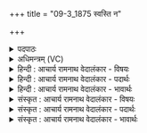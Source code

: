 +++
title = "09-3_1875 स्वस्ति न"

+++
<details><summary>पदपाठः</summary>

स्व꣣स्ति꣢। सु꣣। अस्ति꣢। नः꣣। इ꣡न्द्रः꣢꣯। वृ꣣द्ध꣡श्र꣢वाः। वृ꣣द्ध꣢। श्र꣣वाः। स्वस्ति꣢। सु꣣। अस्ति꣢। नः꣣। पूषा꣢। वि꣣श्व꣡वे꣢दाः। वि꣣श्व꣢। वे꣣दाः। स्वस्ति꣢  सु꣣। अस्ति꣢। नः꣣। ता꣡र्क्ष्यः꣢꣯। अ꣡रि꣢꣯ष्टनेमिः। अ꣡रि꣢꣯ष्ट। ने꣣मिः। स्वस्ति꣢। सु꣣। अस्ति꣢। नः꣣। बृ꣡हः꣢꣯। प꣡तिः꣢꣯। द꣣धातु। स्वस्ति꣢। सु꣣। अस्ति꣢। नः꣣। बृ꣡हः꣢꣯। प꣡तिः꣢꣯। द꣣धातु। १८७५।
</details>

<details><summary>अधिमन्त्रम् (VC)</summary>

- विश्वे देवाः
- गोतमो राहूगणः
- विराट्स्थाना त्रिष्टुप्
- धैवतः
</details>

<details><summary>हिन्दी : आचार्य रामनाथ वेदालंकार - विषयः</summary>

अब अन्त में स्वस्ति की प्रार्थना करते हैं।
</details>

<details><summary>हिन्दी : आचार्य रामनाथ वेदालंकार - पदार्थः</summary>

पदार्थान्वय -  (वृद्धश्रवाः) महान् कीर्तिवाला (इन्द्रः) जगत्पति परमेश्वर (नः) हमें (स्वस्ति) मङ्गल (दधातु) प्रदान करे। (विश्ववेदाः) सब धन का स्वामी (पूषा) पुष्टिप्रदाता जगदीश्वर (नः) हमें (स्वस्ति) मङ्गल (दधातु) प्रदान करे। (अरिष्टनेमिः) जिसकी व्याप्तिरूप परिधि कभी टूटती नहीं ऐसा (तार्क्ष्यः) सर्वव्यापक,सर्वान्तर्यामी परमपिता (नः) हमें (स्वस्ति) मङ्गल (दधातु) प्रदान करे। (बृहस्पतिः) महती वेदवाणी का अधीश्वर,सर्वज्ञानमय,प्राचीनों का भी गुरु सर्वेश (नः) हमें (स्वस्ति) मङ्गल (दधातु) प्रदान करे ॥३॥
</details>

<details><summary>हिन्दी : आचार्य रामनाथ वेदालंकार - भावार्थः</summary>

भावार्थ -  इन्द्र आदि विविध नामों से वेद में वर्णित, प्रसिद्ध कीर्तिवाले, सुपुष्टिदायक, सर्वान्तर्यामी सर्वज्ञ, लयसहित सामगानों द्वारा गाये गये जगदीश्वर के ध्यान से यथाशक्ति यथासम्भव उसके गुणों को अपने आत्मा में धारण करके सब मनुष्य ऐहिक और पारमार्थिक श्रेष्ठ अस्तित्व, श्रेष्ठ मङ्गल और श्रेष्ठ पूजा को निरन्तर प्राप्त करें ॥३॥ इस अध्याय में जीवात्मा को प्रोद्बोधन देते हुए देवासुरसङ्ग्राम में विजयार्थ प्रेरित करने, आशीर्वाद देने तथा स्वस्ति की प्रार्थना होने से इस अध्याय की पूर्व अध्याय के साथ सङ्गति है, यह जानना चाहिए ॥ इक्कीसवाँ अध्याय समाप्त ॥ नवम प्रपाठक मेँ तृतीय अर्ध समाप्त ॥ नवम प्रपाठक और उत्तरार्चिक समाप्त ॥ संवत् २०४६ के चैत्र मास के शुक्लपक्ष में पञ्चमी तिथि सोमवार को यह भाष्य पूर्ण हुआ ॥
</details>

<details><summary>संस्कृत : आचार्य रामनाथ वेदालंकार - विषयः</summary>

अथान्ते स्वस्ति प्रार्थ्यते।
</details>

<details><summary>संस्कृत : आचार्य रामनाथ वेदालंकार - पदार्थः</summary>

पदार्थान्वय -  (वृद्धश्रवाः) वृद्धं श्रवः कीर्तिर्यस्य सः (इन्द्रः) जगत्पतिः परमेश्वरः (नः) अस्मभ्यम् (स्वस्ति) मङ्गलम् (दधातु) वितरतु। (विश्ववेदाः) विश्वं वेदो धनं यस्य सः (पूषा) पुष्टिप्रदो जगदीश्वरः (नः) अस्मभ्यम् (स्वस्ति) मङ्गलं (दधातु) वितरतु। (अरिष्टनेमिः) अरिष्टा अक्षता नेमिः व्याप्तिपरिधिर्यस्य सः (तार्क्ष्यः) सर्वगतः सर्वान्तर्यामी परमः पिता[गत्यर्थात् तृक्षधातोर्ण्यत् ततः स्वार्थेऽण्।] (नः) अस्मभ्यम् (स्वस्ति) मङ्गलं (दधातु) वितरतु। (बृहस्पतिः) बृहः बृहत्या वेदवाचः पतिरधीश्वरः सर्वज्ञानमयः पूर्वेषामपि गुरुः सर्वेशः(नः) अस्मभ्यम् (स्वस्ति) मङ्गलम् (दधातु) वितरतु ॥३॥२
</details>

<details><summary>संस्कृत : आचार्य रामनाथ वेदालंकार - भावार्थः</summary>

भावार्थ -  इन्द्रादिविविधनामभिः श्रुतौ वर्णितस्य विश्रुतकीर्त्तेः सुपोषकस्य सर्वान्तर्यामिनः सर्वज्ञस्य सलयैः सामभिर्गीतस्य जगदीश्वरस्यानुध्यानेन यथाशक्ति यथासंभवं तद्गुणान् स्वात्मनि निधाय सर्वे मनुष्या ऐहिकं पारमार्थिकं च शोभनास्तित्वं सुमङ्गलं सुपूजितत्वं च सततं विन्दन्तु ॥३॥ अस्मिन्नध्याये जीवात्मनः प्रोद्बोधनपूर्वकं देवासुरसंग्रामे विजयार्थं प्रेरणादाशीर्योजनात् स्वस्तिप्रार्थनाच्चैतस्याध्यायस्य पूर्वाध्यायेन संगतिरस्तीति वेद्यम् ॥ इति बरेलीमण्डलान्तर्गतफरीदपुरवास्तव्यश्रीमद्गोपालरामभगवतीदेवी तनयेन हरिद्वारीयगुरुकुलकाङ्गड़ीविश्वविद्यालयेऽधीतविद्येन विद्यामार्तण्डेन आचार्यरामनाथवेदालङ्कारेण महर्षिदयानन्द-सरस्वतीस्वामिकृतवेदभाष्यशैलीमनुसृत्य विरचिते संस्कृतार्य-भाषाभ्यां समन्विते सुप्रमाणयुक्ते सामवेदभाष्ये उत्तरार्चिके नवमः प्रपाठकः उत्तरार्चिकश्च समाप्तिमगात् ॥ समाप्तं चेदं सामवेदभाष्यम् ॥ ऋतुवेदखनेत्रेऽब्दे चैत्रमासि सिते दले । पञ्चम्यां वासरे सोमे भाष्यं पूर्तिमगादिदम् ॥
</details>